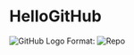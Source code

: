 # HelloGitHub
![GitHub Logo](/Users\Alex\Desktop\Fall2019\SoftwareArchitectureandDesign)
Format: ![Repo](url)
